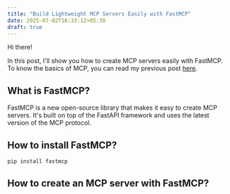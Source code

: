 ```yaml
---
title: "Build Lightweight MCP Servers Easily with FastMCP"
date: 2025-07-02T16:33:12+05:30
draft: true
---
```


Hi there!

In this post, I'll show you how to create MCP servers easily with FastMCP. To know the basics of MCP, you can read my previous post [here](/posts/what_is_mcp).

## What is FastMCP?

FastMCP is a new open-source library that makes it easy to create MCP servers. It's built on top of the FastAPI framework and uses the latest version of the MCP protocol.

## How to install FastMCP?

```bash
pip install fastmcp
```

## How to create an MCP server with FastMCP?




